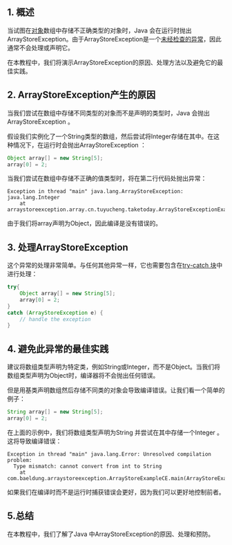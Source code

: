 ## 1. 概述

当试图在[对象](https://www.baeldung.com/java-arrays-guide)数组中存储不正确类型的对象时，Java 会在运行时抛出ArrayStoreException。由于ArrayStoreException是一个[未经检查的异常](https://www.baeldung.com/java-checked-unchecked-exceptions)，因此通常不会处理或声明它。

在本教程中，我们将演示ArrayStoreException的原因、处理方法以及避免它的最佳实践。

## 2. ArrayStoreException产生的原因

当我们尝试在数组中存储不同类型的对象而不是声明的类型时，Java 会抛出ArrayStoreException 。

假设我们实例化了一个String类型的数组，然后尝试将Integer存储在其中。在这种情况下，在运行时会抛出ArrayStoreException ：

```java
Object array[] = new String[5];
array[0] = 2;
```

当我们尝试在数组中存储不正确的值类型时，将在第二行代码处抛出异常：

```shell
Exception in thread "main" java.lang.ArrayStoreException: java.lang.Integer
    at arraystoreexception.array.cn.tuyucheng.taketoday.ArrayStoreExceptionExample.main(ArrayStoreExceptionExample.java:9)
```

由于我们将array声明为Object，因此编译是没有错误的。

## 3. 处理ArrayStoreException

这个异常的处理非常简单。与任何其他异常一样，它也需要包含在[try-catch 块](https://www.baeldung.com/java-exceptions)中进行处理：

```java
try{
    Object array[] = new String[5];
    array[0] = 2;
}
catch (ArrayStoreException e) {
    // handle the exception
}
```

## 4. 避免此异常的最佳实践

建议将数组类型声明为特定类，例如String或Integer，而不是Object。当我们将数组类型声明为Object时，编译器将不会抛出任何错误。

但是用基类声明数组然后存储不同类的对象会导致编译错误。让我们看一个简单的例子：

```java
String array[] = new String[5];
array[0] = 2;
```

在上面的示例中，我们将数组类型声明为String 并尝试在其中存储一个Integer 。这将导致编译错误：

```shell
Exception in thread "main" java.lang.Error: Unresolved compilation problem: 
  Type mismatch: cannot convert from int to String
    at com.baeldung.arraystoreexception.ArrayStoreExampleCE.main(ArrayStoreExampleCE.java:8)
```

如果我们在编译时而不是运行时捕获错误会更好，因为我们可以更好地控制前者。

## 5.总结

在本教程中，我们了解了Java 中ArrayStoreException的原因、处理和预防。